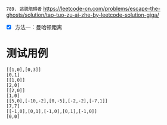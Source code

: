 
`789. 逃脱阻碍者` https://leetcode-cn.com/problems/escape-the-ghosts/solution/tao-tuo-zu-ai-zhe-by-leetcode-solution-gjga/
- [x] 方法一：曼哈顿距离

# 测试用例

```
[[1,0],[0,3]]
[0,1]
[[1,0]]
[2,0]
[[2,0]]
[1,0]
[[5,0],[-10,-2],[0,-5],[-2,-2],[-7,1]]
[7,7]
[[-1,0],[0,1],[-1,0],[0,1],[-1,0]]
[0,0]
```
